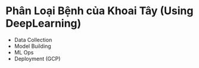 # Phân Loại Bệnh của Khoai Tây (Using DeepLearning)

* Data Collection
* Model Building
* ML Ops
* Deployment (GCP)